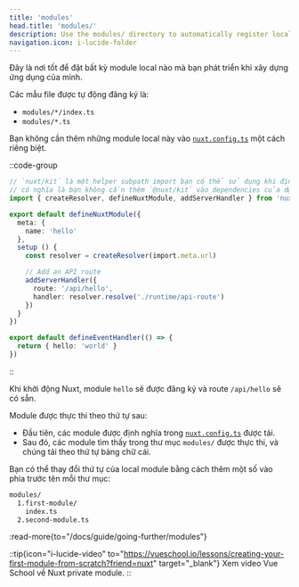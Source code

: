```yaml
---
title: 'modules'
head.title: 'modules/'
description: Use the modules/ directory to automatically register local modules within your application.
navigation.icon: i-lucide-folder
---
```


Đây là nơi tốt để đặt bất kỳ module local nào mà bạn phát triển khi xây dựng ứng dụng của mình.

Các mẫu file được tự động đăng ký là:
- `modules/*/index.ts`
- `modules/*.ts`

Bạn không cần thêm những module local này vào [`nuxt.config.ts`](/docs/guide/directory-structure/nuxt-config) một cách riêng biệt.

::code-group

```ts twoslash [modules/hello/index.ts]
// `nuxt/kit` là một helper subpath import bạn có thể sử dụng khi định nghĩa local module
// có nghĩa là bạn không cần thêm `@nuxt/kit` vào dependencies của dự án
import { createResolver, defineNuxtModule, addServerHandler } from 'nuxt/kit'

export default defineNuxtModule({
  meta: {
    name: 'hello'
  },
  setup () {
    const resolver = createResolver(import.meta.url)

    // Add an API route
    addServerHandler({
      route: '/api/hello',
      handler: resolver.resolve('./runtime/api-route')
    })
  }
})
```

```ts twoslash [modules/hello/runtime/api-route.ts]
export default defineEventHandler(() => {
  return { hello: 'world' }
})
```

::

Khi khởi động Nuxt, module `hello` sẽ được đăng ký và route `/api/hello` sẽ có sẵn.

Module được thực thi theo thứ tự sau:
- Đầu tiên, các module được định nghĩa trong [`nuxt.config.ts`](/docs/api/nuxt-config#modules-1) được tải.
- Sau đó, các module tìm thấy trong thư mục `modules/` được thực thi, và chúng tải theo thứ tự bảng chữ cái.

Bạn có thể thay đổi thứ tự của local module bằng cách thêm một số vào phía trước tên mỗi thư mục:

```bash [Directory structure]
modules/
  1.first-module/
    index.ts
  2.second-module.ts
```

:read-more{to="/docs/guide/going-further/modules"}

::tip{icon="i-lucide-video" to="https://vueschool.io/lessons/creating-your-first-module-from-scratch?friend=nuxt" target="_blank"}
Xem video Vue School về Nuxt private module.
::
